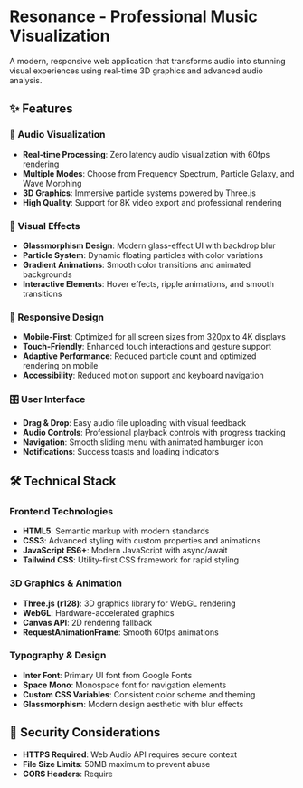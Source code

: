 # Resonance - Professional Music Visualization
A modern, responsive web application that transforms audio into stunning visual experiences using real-time 3D graphics and advanced audio analysis.

## ✨ Features

### 🎵 Audio Visualization
- **Real-time Processing**: Zero latency audio visualization with 60fps rendering
- **Multiple Modes**: Choose from Frequency Spectrum, Particle Galaxy, and Wave Morphing
- **3D Graphics**: Immersive particle systems powered by Three.js
- **High Quality**: Support for 8K video export and professional rendering

### 🎨 Visual Effects
- **Glassmorphism Design**: Modern glass-effect UI with backdrop blur
- **Particle System**: Dynamic floating particles with color variations
- **Gradient Animations**: Smooth color transitions and animated backgrounds
- **Interactive Elements**: Hover effects, ripple animations, and smooth transitions

### 📱 Responsive Design
- **Mobile-First**: Optimized for all screen sizes from 320px to 4K displays
- **Touch-Friendly**: Enhanced touch interactions and gesture support
- **Adaptive Performance**: Reduced particle count and optimized rendering on mobile
- **Accessibility**: Reduced motion support and keyboard navigation

### 🎛️ User Interface
- **Drag & Drop**: Easy audio file uploading with visual feedback
- **Audio Controls**: Professional playback controls with progress tracking
- **Navigation**: Smooth sliding menu with animated hamburger icon
- **Notifications**: Success toasts and loading indicators

## 🛠️ Technical Stack

### Frontend Technologies
- **HTML5**: Semantic markup with modern standards
- **CSS3**: Advanced styling with custom properties and animations
- **JavaScript ES6+**: Modern JavaScript with async/await
- **Tailwind CSS**: Utility-first CSS framework for rapid styling

### 3D Graphics & Animation
- **Three.js (r128)**: 3D graphics library for WebGL rendering
- **WebGL**: Hardware-accelerated graphics
- **Canvas API**: 2D rendering fallback
- **RequestAnimationFrame**: Smooth 60fps animations

### Typography & Design
- **Inter Font**: Primary UI font from Google Fonts
- **Space Mono**: Monospace font for navigation elements
- **Custom CSS Variables**: Consistent color scheme and theming
- **Glassmorphism**: Modern design aesthetic with blur effects






## 🔐 Security Considerations

- **HTTPS Required**: Web Audio API requires secure context
- **File Size Limits**: 50MB maximum to prevent abuse
- **CORS Headers**: Require
